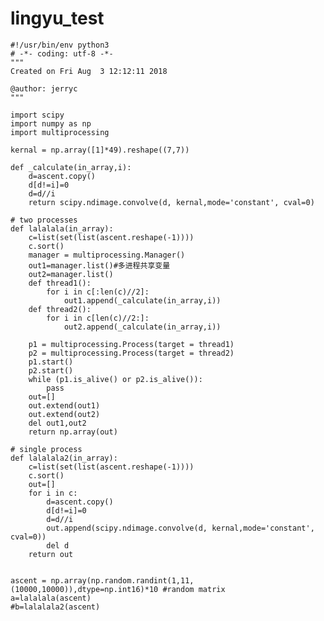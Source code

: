 # lingyu_test

    #!/usr/bin/env python3
    # -*- coding: utf-8 -*-
    """
    Created on Fri Aug  3 12:12:11 2018

    @author: jerryc
    """

    import scipy
    import numpy as np
    import multiprocessing

    kernal = np.array([1]*49).reshape((7,7))

    def _calculate(in_array,i):
        d=ascent.copy()
        d[d!=i]=0
        d=d//i
        return scipy.ndimage.convolve(d, kernal,mode='constant', cval=0)

    # two processes
    def lalalala(in_array):
        c=list(set(list(ascent.reshape(-1))))
        c.sort()
        manager = multiprocessing.Manager()
        out1=manager.list()#多进程共享变量
        out2=manager.list()
        def thread1():
            for i in c[:len(c)//2]:
                out1.append(_calculate(in_array,i))
        def thread2():
            for i in c[len(c)//2:]:
                out2.append(_calculate(in_array,i))

        p1 = multiprocessing.Process(target = thread1)
        p2 = multiprocessing.Process(target = thread2)
        p1.start()
        p2.start()
        while (p1.is_alive() or p2.is_alive()):
            pass
        out=[]
        out.extend(out1)
        out.extend(out2)
        del out1,out2
        return np.array(out)

    # single process
    def lalalala2(in_array):
        c=list(set(list(ascent.reshape(-1))))
        c.sort()
        out=[]
        for i in c:
            d=ascent.copy()
            d[d!=i]=0
            d=d//i
            out.append(scipy.ndimage.convolve(d, kernal,mode='constant', cval=0))
            del d
        return out


    ascent = np.array(np.random.randint(1,11,(10000,10000)),dtype=np.int16)*10 #random matrix
    a=lalalala(ascent)
    #b=lalalala2(ascent)


